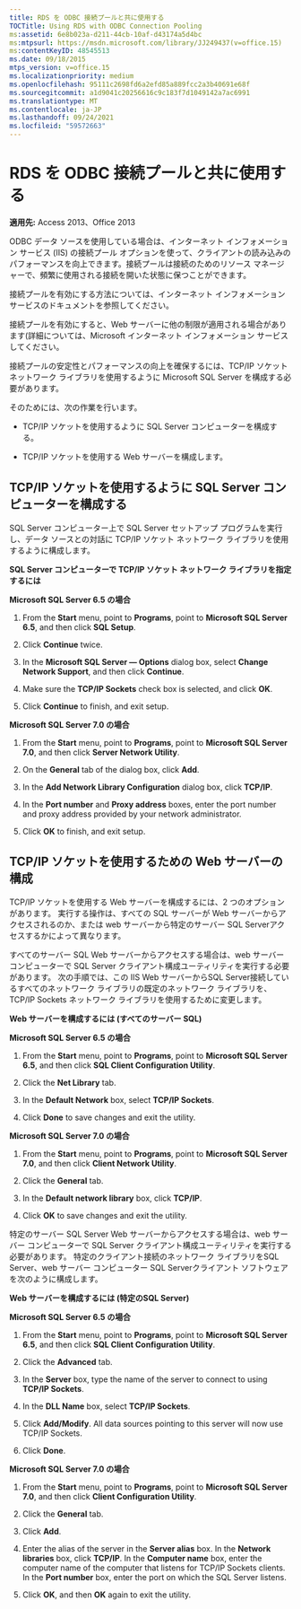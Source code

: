 ```yaml
---
title: RDS を ODBC 接続プールと共に使用する
TOCTitle: Using RDS with ODBC Connection Pooling
ms:assetid: 6e8b023a-d211-44cb-10af-d43174a5d4bc
ms:mtpsurl: https://msdn.microsoft.com/library/JJ249437(v=office.15)
ms:contentKeyID: 48545513
ms.date: 09/18/2015
mtps_version: v=office.15
ms.localizationpriority: medium
ms.openlocfilehash: 95111c2698fd6a2efd85a889fcc2a3b40691e68f
ms.sourcegitcommit: a1d9041c20256616c9c183f7d1049142a7ac6991
ms.translationtype: MT
ms.contentlocale: ja-JP
ms.lasthandoff: 09/24/2021
ms.locfileid: "59572663"
---
```

# <a name="using-rds-with-odbc-connection-pooling"></a>RDS を ODBC 接続プールと共に使用する


**適用先:** Access 2013、Office 2013

ODBC データ ソースを使用している場合は、インターネット インフォメーション サービス (IIS) の接続プール オプションを使って、クライアントの読み込みのパフォーマンスを向上できます。接続プールは接続のためのリソース マネージャーで、頻繁に使用される接続を開いた状態に保つことができます。

接続プールを有効にする方法については、インターネット インフォメーション サービスのドキュメントを参照してください。

接続プールを有効にすると、Web サーバーに他の制限が適用される場合があります(詳細については、Microsoft インターネット インフォメーション サービスしてください。

接続プールの安定性とパフォーマンスの向上を確保するには、TCP/IP ソケット ネットワーク ライブラリを使用するように Microsoft SQL Server を構成する必要があります。

そのためには、次の作業を行います。

  - TCP/IP ソケットを使用するように SQL Server コンピューターを構成する。

  - TCP/IP ソケットを使用する Web サーバーを構成します。

## <a name="configuring-the-sql-server-computer-to-use-tcpip-sockets"></a>TCP/IP ソケットを使用するように SQL Server コンピューターを構成する

SQL Server コンピューター上で SQL Server セットアップ プログラムを実行し、データ ソースとの対話に TCP/IP ソケット ネットワーク ライブラリを使用するように構成します。

**SQL Server コンピューターで TCP/IP ソケット ネットワーク ライブラリを指定するには**

**Microsoft SQL Server 6.5 の場合**

1.  From the **Start** menu, point to **Programs**, point to **Microsoft SQL Server 6.5**, and then click **SQL Setup**.

2.  Click **Continue** twice.

3.  In the **Microsoft SQL Server — Options** dialog box, select **Change Network Support**, and then click **Continue**.

4.  Make sure the **TCP/IP Sockets** check box is selected, and click **OK**.

5.  Click **Continue** to finish, and exit setup.

**Microsoft SQL Server 7.0 の場合**

1.  From the **Start** menu, point to **Programs**, point to **Microsoft SQL Server 7.0**, and then click **Server Network Utility**.

2.  On the **General** tab of the dialog box, click **Add**.

3.  In the **Add Network Library Configuration** dialog box, click **TCP/IP**.

4.  In the **Port number** and **Proxy address** boxes, enter the port number and proxy address provided by your network administrator.

5.  Click **OK** to finish, and exit setup.

## <a name="configuring-the-web-server-to-use-tcpip-sockets"></a>TCP/IP ソケットを使用するための Web サーバーの構成

TCP/IP ソケットを使用する Web サーバーを構成するには、2 つのオプションがあります。 実行する操作は、すべての SQL サーバーが Web サーバーからアクセスされるのか、または web サーバーから特定のサーバー SQL Serverアクセスするかによって異なります。

すべてのサーバー SQL Web サーバーからアクセスする場合は、web サーバー コンピューターで SQL Server クライアント構成ユーティリティを実行する必要があります。 次の手順では、この IIS Web サーバーからSQL Server接続しているすべてのネットワーク ライブラリの既定のネットワーク ライブラリを、TCP/IP Sockets ネットワーク ライブラリを使用するために変更します。

**Web サーバーを構成するには (すべてのサーバー SQL)**

**Microsoft SQL Server 6.5 の場合**

1.  From the **Start** menu, point to **Programs**, point to **Microsoft SQL Server 6.5**, and then click **SQL Client Configuration Utility**.

2.  Click the **Net Library** tab.

3.  In the **Default Network** box, select **TCP/IP Sockets**.

4.  Click **Done** to save changes and exit the utility.

**Microsoft SQL Server 7.0 の場合**

1.  From the **Start** menu, point to **Programs**, point to **Microsoft SQL Server 7.0**, and then click **Client Network Utility**.

2.  Click the **General** tab.

3.  In the **Default network library** box, click **TCP/IP**.

4.  Click **OK** to save changes and exit the utility.

特定のサーバー SQL Server Web サーバーからアクセスする場合は、web サーバー コンピューターで SQL Server クライアント構成ユーティリティを実行する必要があります。 特定のクライアント接続のネットワーク ライブラリをSQL Server、web サーバー コンピューター SQL Serverクライアント ソフトウェアを次のように構成します。

**Web サーバーを構成するには (特定のSQL Server)**

**Microsoft SQL Server 6.5 の場合**

1.  From the **Start** menu, point to **Programs**, point to **Microsoft SQL Server 6.5**, and then click **SQL Client Configuration Utility**.

2.  Click the **Advanced** tab.

3.  In the **Server** box, type the name of the server to connect to using **TCP/IP Sockets**.

4.  In the **DLL Name** box, select **TCP/IP Sockets**.

5.  Click **Add/Modify**. All data sources pointing to this server will now use TCP/IP Sockets.

6.  Click **Done**.

**Microsoft SQL Server 7.0 の場合**

1.  From the **Start** menu, point to **Programs**, point to **Microsoft SQL Server 7.0**, and then click **Client Configuration Utility**.

2.  Click the **General** tab.

3.  Click **Add**.

4.  Enter the alias of the server in the **Server alias** box. In the **Network libraries** box, click **TCP/IP**. In the **Computer name** box, enter the computer name of the computer that listens for TCP/IP Sockets clients. In the **Port number** box, enter the port on which the SQL Server listens.

5.  Click **OK**, and then **OK** again to exit the utility.

